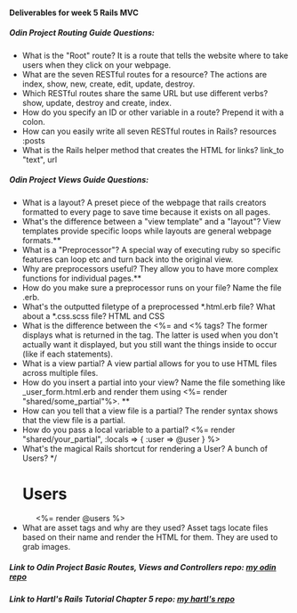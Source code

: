 #### Deliverables for week 5 Rails MVC
##### Odin Project Routing Guide Questions:
- What is the "Root" route?
   It is a route that tells the website where to take users when they click on your webpage. 
- What are the seven RESTful routes for a resource?
  The actions are index, show, new, create, edit, update, destroy.
- Which RESTful routes share the same URL but use different verbs?
  show, update, destroy and create, index.
- How do you specify an ID or other variable in a route?
  Prepend it with a colon.
- How can you easily write all seven RESTful routes in Rails?
  resources :posts
- What is the Rails helper method that creates the HTML for links?
  link_to "text", url

##### Odin Project Views Guide Questions:
- What is a layout?
  A preset piece of the webpage that rails creators formatted to every page to save time because it exists on all pages.
- What's the difference between a "view template" and a "layout"?
 View templates provide specific loops while layouts are general webpage formats.**
- What is a "Preprocessor"?
 A special way of executing ruby so specific features can loop etc and turn back into the original view. 
- Why are preprocessors useful?
  They allow you to have more complex functions for individual pages.**
- How do you make sure a preprocessor runs on your file?
 Name the file .erb. 
- What's the outputted filetype of a preprocessed *.html.erb file? What about a *.css.scss file?
HTML and CSS
- What is the difference between the <%= and <% tags?
The former displays what is returned in the tag. The latter is used when you don't actually want it displayed, but you still want the things inside to occur (like if each statements).
- What is a view partial?
A view partial allows for you to use HTML files across multiple files.
- How do you insert a partial into your view?
Name the file something like _user_form.html.erb and render them using <%= render "shared/some_partial"%>. **
- How can you tell that a view file is a partial?
The render syntax shows that the view file is a partial. 
- How do you pass a local variable to a partial?
 <%= render "shared/your_partial", :locals => { :user => @user } %>
- What's the magical Rails shortcut for rendering a User? A bunch of Users?
    */ <h1>Users</h1>
    <ul>
      <%= render @users %>
    </ul>
- What are asset tags and why are they used?
Asset tags locate files based on their name and render the HTML for them. They are used to grab images. 

##### Link to Odin Project Basic Routes, Views and Controllers repo: [my odin repo](<linkhere>)
##### Link to Hartl's Rails Tutorial Chapter 5 repo: [my hartl's repo](<linkhere>)
